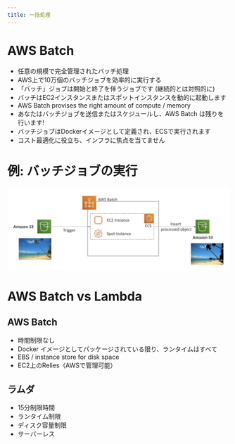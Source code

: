 ```yaml
---
title: 一括処理
---
```


# AWS Batch

- 任意の規模で完全管理されたバッチ処理
- AWS上で10万個のバッチジョブを効率的に実行する
- 「バッチ」ジョブは開始と終了を伴うジョブです (継続的とは対照的に)
- バッチはEC2インスタンスまたはスポットインスタンスを動的に起動します
- AWS Batch provises the right amount of compute / memory
- あなたはバッチジョブを送信またはスケジュールし、AWS Batch は残りを行います!
- バッチジョブはDockerイメージとして定義され、ECSで実行されます
- コスト最適化に役立ち、インフラに焦点を当てません

# 例: バッチジョブの実行

![Batch](./Batch-example.png)

# AWS Batch vs Lambda

## AWS Batch

- 時間制限なし
- Docker イメージとしてパッケージされている限り、ランタイムはすべて
- EBS / instance store for disk space
- EC2上のRelies（AWSで管理可能）

## ラムダ

- 15分制限時間
- ランタイム制限
- ディスク容量制限
- サーバーレス
